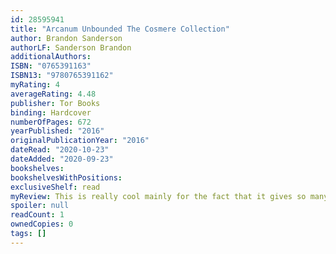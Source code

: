 ```yaml
---
id: 28595941
title: "Arcanum Unbounded The Cosmere Collection"
author: Brandon Sanderson
authorLF: Sanderson Brandon
additionalAuthors: 
ISBN: "0765391163"
ISBN13: "9780765391162"
myRating: 4
averageRating: 4.48
publisher: Tor Books
binding: Hardcover
numberOfPages: 672
yearPublished: "2016"
originalPublicationYear: "2016"
dateRead: "2020-10-23"
dateAdded: "2020-09-23"
bookshelves: 
bookshelvesWithPositions: 
exclusiveShelf: read
myReview: This is really cool mainly for the fact that it gives so many extra details about the Cosmere that arent in the main books Its slow in some parts but I really enjoyed it
spoiler: null
readCount: 1
ownedCopies: 0
tags: []
---
```


